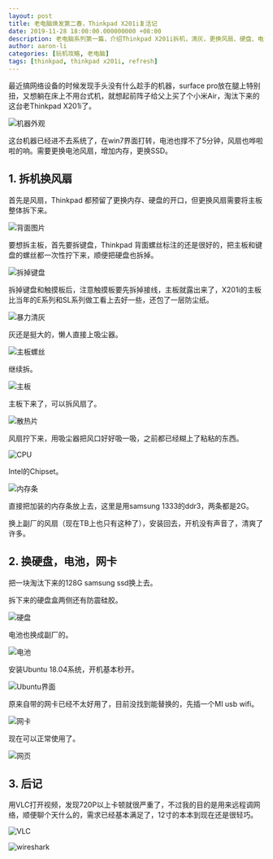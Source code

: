 ```yaml
---
layout: post
title: 老电脑焕发第二春，Thinkpad X201i复活记
date: 2019-11-28 18:00:00.000000000 +08:00
description: 老电脑系列第一篇，介绍Thinkpad X201i拆机，清灰，更换风扇、硬盘、电池、以及增加内存的过程。
author: aaron-li
categories: [玩机攻略, 老电脑]
tags: [thinkpad, thinkpad x201i, refresh] 
---
```


最近搞网络设备的时候发现手头没有什么趁手的机器，surface pro放在腿上特别扭，又想躺在床上不用台式机，就想起前阵子给父上买了个小米Air，淘汰下来的这台老Thinkpad X201i了。

![机器外观](/assets/img/posts/2019-11-28-thinkpadx201i-refresh/front.jpg)

这台机器已经进不去系统了，在win7界面打转，电池也撑不了5分钟，风扇也哗啦啦的响。需要更换电池风扇，增加内存，更换SSD。

## 1. 拆机换风扇

首先是风扇，Thinkpad 都预留了更换内存、硬盘的开口，但更换风扇需要将主板整体拆下来。

![背面图片](/assets/img/posts/2019-11-28-thinkpadx201i-refresh/back.jpg)

要想拆主板，首先要拆键盘，Thinkpad 背面螺丝标注的还是很好的，把主板和键盘的螺丝都一次性拧下来，顺便把硬盘也拆掉。

![拆掉键盘](/assets/img/posts/2019-11-28-thinkpadx201i-refresh/remove_keyboard.jpg)

拆掉键盘和触摸板后，注意触摸板要先拆掉接线，主板就露出来了，X201i的主板比当年的E系列和SL系列做工看上去好一些，还包了一层防尘纸。

![暴力清灰](/assets/img/posts/2019-11-28-thinkpadx201i-refresh/remove_touchpad.jpg)

灰还是挺大的，懒人直接上吸尘器。

![主板螺丝](/assets/img/posts/2019-11-28-thinkpadx201i-refresh/remove_pcie.jpg)

继续拆。

![主板](/assets/img/posts/2019-11-28-thinkpadx201i-refresh/motherboard.jpg)

主板下来了，可以拆风扇了。

![散热片](/assets/img/posts/2019-11-28-thinkpadx201i-refresh/heatsink.jpg)

风扇拧下来，用吸尘器把风口好好吸一吸，之前都已经糊上了粘粘的东西。

![CPU](/assets/img/posts/2019-11-28-thinkpadx201i-refresh/cpu_chipset.jpg)

Intel的Chipset。

![内存条](/assets/img/posts/2019-11-28-thinkpadx201i-refresh/memory_chips.jpg)

直接把加装的内存条放上去，这里是用samsung 1333的ddr3，两条都是2G。

换上副厂的风扇（现在TB上也只有这种了），安装回去，开机没有声音了，清爽了许多。

## 2. 换硬盘，电池，网卡

把一块淘汰下来的128G samsung ssd换上去。

拆下来的硬盘盒两侧还有防震硅胶。

![硬盘](/assets/img/posts/2019-11-28-thinkpadx201i-refresh/ssd.jpg)

电池也换成副厂的。

![电池](/assets/img/posts/2019-11-28-thinkpadx201i-refresh/battery.jpg)

安装Ubuntu 18.04系统，开机基本秒开。

![Ubuntu界面](/assets/img/posts/2019-11-28-thinkpadx201i-refresh/ubuntu.jpg)


原来自带的网卡已经不太好用了，目前没找到能替换的，先插一个MI usb wifi。

![网卡](/assets/img/posts/2019-11-28-thinkpadx201i-refresh/networkcard.jpg)


现在可以正常使用了。

![网页](/assets/img/posts/2019-11-28-thinkpadx201i-refresh/blog.jpg)

## 3. 后记

用VLC打开视频，发现720P以上卡顿就很严重了，不过我的目的是用来远程调网络，顺便聊个天什么的，需求已经基本满足了，12寸的本本到现在还是很轻巧。

![VLC](/assets/img/posts/2019-11-28-thinkpadx201i-refresh/video.jpg)

![wireshark](/assets/img/posts/2019-11-28-thinkpadx201i-refresh/wireshark.jpg)
